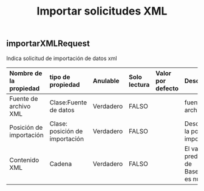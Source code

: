 ﻿---
title: Importar solicitudes XML
second_title: Aspose.Cells Cloud Documen
type: docs
url: /es/specification/model/importxmlrequest/
description: "Aspose.Cells Especificación del modelo de nube: ImportXMLRequest. Maneje sin esfuerzo Excel y otros documentos de hoja de cálculo con funciones como abrir, generar, editar, dividir, fusionar, comparar y convertir."
kwords: Excel, Office, hoja de cálculo, nube REST API, ImportXMLRequest
weight: 50
---
## **importarXMLRequest**

 Indica solicitud de importación de datos xml

| Nombre de la propiedad| tipo de propiedad| Anulable| Solo lectura| Valor por defecto| Descripción|
|:- |:- |:- |:- |:- |:- |
| Fuente de archivo XML| Clase:Fuente de datos| Verdadero| FALSO|| fuente del archivo XML|
| Posición de importación| Clase: posición de importación| Verdadero| FALSO|| Descripción de la posición de importación.|
| Contenido XML| Cadena| Verdadero| FALSO|| El valor predeterminado de Base64String es nulo|

